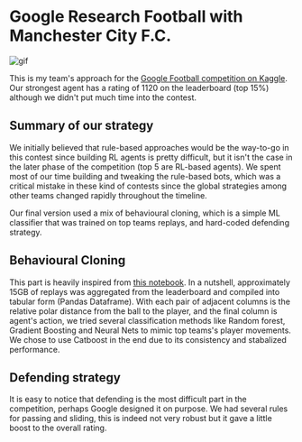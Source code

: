 # Google Research Football with Manchester City F.C.

![gif](https://github.com/khanhvu207/google-research-football/blob/random-forest-v1/demo.gif)

This is my team's approach for the [Google Football competition on Kaggle](https://www.kaggle.com/c/google-football/overview). Our strongest agent has a rating of 1120 on the leaderboard (top 15%) although we didn't put much time into the contest.

## Summary of our strategy

We initially believed that rule-based approaches would be the way-to-go in this contest since building RL agents is pretty difficult, but it isn't the case in the later phase of the competition (top 5 are RL-based agents). We spent most of our time building and tweaking the rule-based bots, which was a critical mistake in these kind of contests since the global strategies among other teams changed rapidly throughout the timeline. 

Our final version used a mix of behavioural cloning, which is a simple ML classifier that was trained on top teams replays, and hard-coded defending strategy.

## Behavioural Cloning

This part is heavily inspired from [this notebook](https://www.kaggle.com/mlconsult/1149-ish-bot-rl-approximation). In a nutshell, approximately 15GB of replays was aggregated from the leaderboard and compiled into tabular form (Pandas Dataframe). With each pair of adjacent columns is the relative polar distance from the ball to the player, and the final column is agent's action, we tried several classification methods like Random forest, Gradient Boosting and Neural Nets to mimic top teams's player movements. We chose to use Catboost in the end due to its consistency and stabalized performance. 

## Defending strategy

It is easy to notice that defending is the most difficult part in the competition, perhaps Google designed it on purpose. We had several rules for passing and sliding, this is indeed not very robust but it gave a little boost to the overall rating. 
